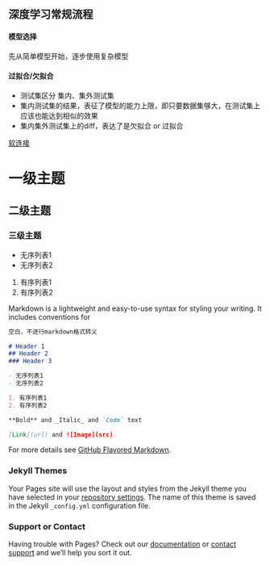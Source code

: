 ## 深度学习常规流程

#### 模型选择
  先从简单模型开始，逐步使用复杂模型
  
#### 过拟合/欠拟合
  - 测试集区分 集内、集外测试集  
  - 集内测试集的结果，表征了模型的能力上限，即只要数据集够大，在测试集上应该也能达到相似的效果  
  - 集内集外测试集上的diff，表达了是欠拟合 or 过拟合  



[软连接](https://github.com/liuskate/liuskate.github.io/edit/master/index.md)

# 一级主题
## 二级主题
### 三级主题

- 无序列表1
- 无序列表2

1. 有序列表1
2. 有序列表2

Markdown is a lightweight and easy-to-use syntax for styling your writing. It includes conventions for

```markdown
空白，不进行markdown格式转义

# Header 1
## Header 2
### Header 3

- 无序列表1
- 无序列表2

1. 有序列表1
2. 有序列表2

**Bold** and _Italic_ and `Code` text

[Link](url) and ![Image](src)
```

For more details see [GitHub Flavored Markdown](https://guides.github.com/features/mastering-markdown/).

### Jekyll Themes

Your Pages site will use the layout and styles from the Jekyll theme you have selected in your [repository settings](https://github.com/liuskate/liuskate.github.io/settings). The name of this theme is saved in the Jekyll `_config.yml` configuration file.

### Support or Contact

Having trouble with Pages? Check out our [documentation](https://help.github.com/categories/github-pages-basics/) or [contact support](https://github.com/contact) and we’ll help you sort it out.
